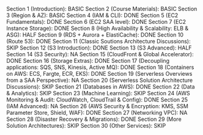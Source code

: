Section 1 (Introduction):                                                           BASIC
Section 2 (Course Materials):                                                       BASIC
Section 3 (Region & AZ):                                                            BASIC
Section 4 (IAM & CLI):                                                              DONE
Section 5 (EC2 Fundamentals):                                                       DONE
Section 6 (EC2 SAA level):                                                          DONE
Section 7 (EC2 Instance Storage):                                                   DONE
Section 8 (High Availability & Scalability: ELB & ASG):                             HALF
Section 9 (RDS + Aurora + ElastiCache):                                             DONE
Section 10 (Route 53):                                                              DONE
Section 11 (Classic Soutions Architecture Discussions):                             SKIP
Section 12 (S3 Introduction):                                                       DONE
Section 13 (S3 Advanced):                                                           HALF
Section 14 (S3 Security):                                                           NA
Section 15 (CloudFront & Global Accelerator):                                       DONE
Section 16 (Storage Extras):                                                        DONE
Section 17 (Decoupling applications: SQS, SNS, Kinesis, Active MQ):                 DONE
Section 18 (Containers on AWS: ECS, Fargte, ECR, EKS):                              DONE
Section 19 (Serverless Overviews from a SAA Perspective):                           NA
Section 20 (Serverless Solution Architecture Discussions):                          SKIP
Section 21 (Databases in AWS):                                                      DONE
Section 22 (Data & Analytics):                                                      SKIP
Section 23 (Machine Learning):                                                      SKIP
Section 24 (AWS Monitoring & Audit: CloudWatch, CloudTrail & Config):               DONE
Section 25 (IAM Advanced):                                                          NA
Section 26 (AWS Security & Encryption: KMS, SSM Parameter Store, Shield, WAF):      DONE
Section 27 (Networking VPC):                                                        NA
Section 28 (Disaster Recovery & Migrations):                                        DONE
Section 29 (More Solution Architectures):                                           SKIP
Section 30 (Other Services):                                                        SKIP